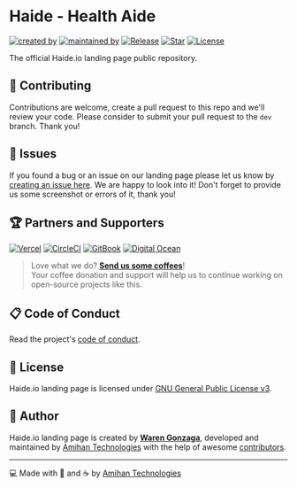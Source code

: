 # Haide - Health Aide

[![created by](https://img.shields.io/badge/created%20by-Waren%20Gonzaga-blue.svg?longCache=true&style=flat-square)](https://github.com/warengonzaga) [![maintained by](https://img.shields.io/badge/maintained%20by-Amihan%20Technologies-blue.svg?longCache=true&style=flat-square)](https://amihantech.com) [![Release](https://img.shields.io/github/release/amihantech/haide.io.svg?style=flat-square)](https://github.com/amihantech/haide.io/releases) [![Star](https://img.shields.io/github/stars/amihantech/haide.io.svg?style=flat-square)](https://github.com/amihantech/haide.io/stargazers) [![License](https://img.shields.io/github/license/amihantech/haide.io.svg?style=flat-square)](https://github.com/amihantech/haide.io/blob/main/LICENSE)

The official Haide.io landing page public repository.

## 🎯 Contributing

Contributions are welcome, create a pull request to this repo and we'll review your code. Please consider to submit your pull request to the ```dev``` branch. Thank you!

## 🐛 Issues

If you found a bug or an issue on our landing page please let us know by [creating an issue here](https://github.com/amihantech/haide.io/issues/new). We are happy to look into it! Don't forget to provide us some screenshot or errors of it, thank you!

## 🏆 Partners and Supporters

[![Vercel](https://wrngnz.ga/badge-vercel)](https://vercel.com) [![CircleCI](https://wrngnz.ga/badge-circleci)](https://circleci.com) [![GitBook](https://wrngnz.ga/badge-gitbook)](https://gitbook.io) [![Digital Ocean](https://wrngnz.ga/badge-digitalocean)](https://digitalocean.com)

<!-- markdownlint-disable MD033 -->
> Love what we do? **[Send us some coffees](https://buymeacoff.ee/amihantech)**!<br/>
> Your coffee donation and support will help us to continue working on open-source projects like this.
<!-- markdownlint-disable MD033 -->

## 📋 Code of Conduct

Read the project's [code of conduct](./code_of_conduct.md).

## 📃 License

Haide.io landing page is licensed under [GNU General Public License v3](https://opensource.org/licenses/GPL-3.0).

## 📝 Author

Haide.io landing page is created by **[Waren Gonzaga](https://github.com/warengonzaga)**, developed and maintained by [Amihan Technologies](https://amihantech.com) with the help of awesome [contributors](https://github.com/amihantech/haide.io/graphs/contributors).

---

💻 Made with 💖 and ☕ by [Amihan Technologies](https://amihantech.com)

